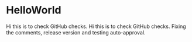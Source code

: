 # HelloWorld
Hi this is to check GitHub checks.
Hi this is to check GitHub checks.
Fixing the comments, release version and testing auto-approval.
